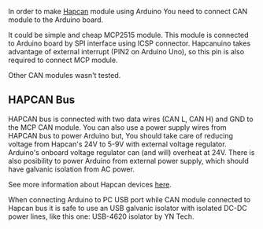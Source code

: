 In order to make [Hapcan](http://hapcan.com) module using Arduino You need to connect CAN module to the Arduino board.

It could be simple and cheap MCP2515 module. 
This module is connected to Arduino board by SPI interface using ICSP connector. Hapcanuino takes advantage of external interrupt (PIN2 on Arduino Uno), so this pin is also required to connect MCP module.

Other CAN modules wasn't tested.

## HAPCAN Bus
HAPCAN bus is connected with two data wires (CAN L, CAN H) and GND to the MCP CAN module. You can also use a power supply wires from HAPCAN bus to power Arduino but, You should take care of reducing voltage from Hapcan's 24V to 5-9V with external voltage regulator. Arduino's onboard voltage regulator can (and will) overheat at 24V.
There is also posibility to power Arduino from external power supply, which should have galvanic isolation from AC power.

See more information about Hapcan devices [here](http://hapcan.com/project/basis/).

When connecting Arduino to PC USB port while CAN module connected to Hapcan bus it is safe to use an USB galvanic isolator with isolated DC-DC power lines, like this one: USB-4620 isolator by YN Tech.

